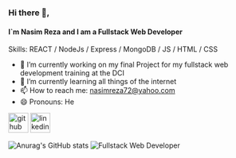 
### Hi there 👋, 
#### I`m Nasim Reza and I am a Fullstack Web Developer
Skills:   REACT / NodeJs / Express / MongoDB / JS / HTML / CSS



- 🔭 I’m currently working on my final Project for my fullstack web development training at the DCI
- 🌱 I’m currently learning all things of the internet 
- 📫 How to reach me: nasimreza72@yahoo.com 
- 😄 Pronouns: He 

[<img src='https://cdn.jsdelivr.net/npm/simple-icons@3.0.1/icons/github.svg' alt='github' height='40'>](https://github.com/nasimreza72)  [<img src='https://cdn.jsdelivr.net/npm/simple-icons@3.0.1/icons/linkedin.svg' alt='linkedin' height='40'>](https://www.linkedin.com/in/nasim-reza-37516964/)  


![Anurag's GitHub stats](https://github-readme-stats.vercel.app/api?username=nasimreza72&show_icons=true&theme=cobalt)
![Fullstack Web Developer](https://github.com/nasimreza72/nasimreza72/blob/master/mernDonuts.JPG)
